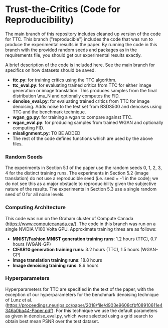 # Trust-the-Critics (Code for Reproducibility)

The main branch of this repository includes cleaned up version of the code for TTC. This branch ("reproducible") includes the code that was run to produce the experimental results in the paper. By running the code in this branch with the provided random seeds and packages as in the requirements file, you should get our experimental results exactly.

A brief description of the code is included here. See the main branch for specifics on how datasets should be saved.
 
- **ttc.py**: for training critics using the TTC algorithm. 
- **ttc_eval.py**: for evaluating trained critics from TTC for either image generation or image translation. This produces samples from the final distribution \mu_N and  optionally computes the FID.
- **denoise_eval.py**: for evaluating trained critics from TTC for image denoising. Adds noise to the test set from BSDS500 and denoises using TTC and the benchmark technique.
- **wgan_gp.py**: for training a wgan to compare against TTC.
- **wgan_eval.py**: for producing samples from trained WGAN and optionally computing FID.
- **misalignment.py**: TO BE ADDED
- The rest of the code defines functions which are used by the above files.


### Random Seeds
The experiments in Section 5.1 of the paper use the random seeds 0, 1, 2, 3, 4 for the distinct training runs. The experiments in Section 5.2 (image translation) do not use a reproducible seed (i.e. seed = -1 in the code); we do not see this as a major obstacle to reproducibility given the subjective nature of the results. The experiments in Section 5.3 use a single random seed of 0 for all noise levels.  

### Computing Architecture
This code was run on the Graham cluster of Compute Canada (https://www.computecanada.ca/). The code in this branch was run on a single NVIDIA V100 Volta GPU. Approximate training times are as follows:

- **MNIST/Fashion MNIST generation training runs**: 1.2 hours (TTC), 0.7 hours (WGAN-GP)
- **CIFAR10 generation training runs**: 3.2 hours (TTC), 1.5 hours (WGAN-GP)
- **Image translation training runs**: 18.8 hours
- **Image denoising training runs**: 8.6 hours

### Hyperparameters
Hyperparameters for TTC are specified in the text of the paper, with the exception of our hyperparameters for the benchmark denoising technique of Lunz et al. (https://proceedings.neurips.cc/paper/2018/file/d903e9608cfbf08910611e4346a0ba44-Paper.pdf). For this technique we use the default parameters as given in denoise_eval.py, which were selected using a grid search to obtain best mean PSNR over the test dataset.

